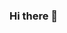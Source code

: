 ### Hi there 👋

<!--
**yboulaamane/yboulaamane** is a ✨ _special_ ✨ repository because its `README.md` (this file) appears on your GitHub profile.

Here are some ideas to get you started:

- 🔭 I’m currently working on Parkinson's disease, machine learning in drug discovery, molecular docking and molecular dynamics simulations
- 🌱 I’m currently learning artificial intelligence for drug discovery
- 👯 I’m looking to collaborate on in silico drug discovery projects
- 🤔 I’m looking for help with free energy perturbations and umbrella sampling methods
- 💬 Ask me about molecular docking, MD simulations and data analysis
- 📫 How to reach me: boulaamane.yassir@etu.uae.ac.ma
